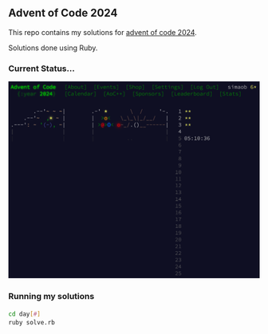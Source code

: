 ## Advent of Code 2024

This repo contains my solutions for [advent of code 2024](https://adventofcode.com/2024).

Solutions done using Ruby.

### Current Status...

![My current standing](status.png "Calendar with progress")


### Running my solutions

```bash
cd day[#]
ruby solve.rb
```
